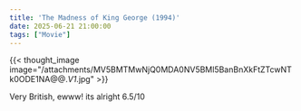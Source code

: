 ```yaml
---
title: 'The Madness of King George (1994)'
date: 2025-06-21 21:00:00
tags: ["Movie"]
---
```


{{< thought_image image="/attachments/MV5BMTMwNjQ0MDA0NV5BMl5BanBnXkFtZTcwNTk0ODE1NA@@._V1_.jpg" >}}

Very British, ewww! its alright 6.5/10
